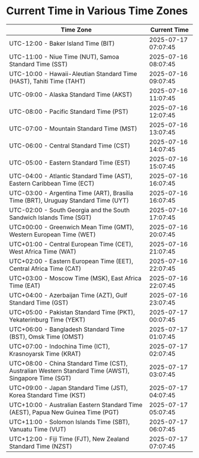 # Current Time in Various Time Zones

| Time Zone | Current Time |
|-----------|--------------|
| UTC-12:00 - Baker Island Time (BIT) | 2025-07-17 07:07:45 |
| UTC-11:00 - Niue Time (NUT), Samoa Standard Time (SST) | 2025-07-16 08:07:45 |
| UTC-10:00 - Hawaii-Aleutian Standard Time (HAST), Tahiti Time (TAHT) | 2025-07-16 09:07:45 |
| UTC-09:00 - Alaska Standard Time (AKST) | 2025-07-16 11:07:45 |
| UTC-08:00 - Pacific Standard Time (PST) | 2025-07-16 12:07:45 |
| UTC-07:00 - Mountain Standard Time (MST) | 2025-07-16 13:07:45 |
| UTC-06:00 - Central Standard Time (CST) | 2025-07-16 14:07:45 |
| UTC-05:00 - Eastern Standard Time (EST) | 2025-07-16 15:07:45 |
| UTC-04:00 - Atlantic Standard Time (AST), Eastern Caribbean Time (ECT) | 2025-07-16 16:07:45 |
| UTC-03:00 - Argentina Time (ART), Brasília Time (BRT), Uruguay Standard Time (UYT) | 2025-07-16 16:07:45 |
| UTC-02:00 - South Georgia and the South Sandwich Islands Time (SGT) | 2025-07-16 17:07:45 |
| UTC±00:00 - Greenwich Mean Time (GMT), Western European Time (WET) | 2025-07-16 20:07:45 |
| UTC+01:00 - Central European Time (CET), West Africa Time (WAT) | 2025-07-16 21:07:45 |
| UTC+02:00 - Eastern European Time (EET), Central Africa Time (CAT) | 2025-07-16 22:07:45 |
| UTC+03:00 - Moscow Time (MSK), East Africa Time (EAT) | 2025-07-16 22:07:45 |
| UTC+04:00 - Azerbaijan Time (AZT), Gulf Standard Time (GST) | 2025-07-16 23:07:45 |
| UTC+05:00 - Pakistan Standard Time (PKT), Yekaterinburg Time (YEKT) | 2025-07-17 00:07:45 |
| UTC+06:00 - Bangladesh Standard Time (BST), Omsk Time (OMST) | 2025-07-17 01:07:45 |
| UTC+07:00 - Indochina Time (ICT), Krasnoyarsk Time (KRAT) | 2025-07-17 02:07:45 |
| UTC+08:00 - China Standard Time (CST), Australian Western Standard Time (AWST), Singapore Time (SGT) | 2025-07-17 03:07:45 |
| UTC+09:00 - Japan Standard Time (JST), Korea Standard Time (KST) | 2025-07-17 04:07:45 |
| UTC+10:00 - Australian Eastern Standard Time (AEST), Papua New Guinea Time (PGT) | 2025-07-17 05:07:45 |
| UTC+11:00 - Solomon Islands Time (SBT), Vanuatu Time (VUT) | 2025-07-17 06:07:45 |
| UTC+12:00 - Fiji Time (FJT), New Zealand Standard Time (NZST) | 2025-07-17 07:07:45 |

